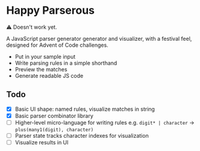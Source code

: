 # Happy Parserous

:warning: Doesn't work yet.

A JavaScript parser generator generator and visualizer, with a festival feel, designed for Advent of Code challenges.

- Put in your sample input
- Write parsing rules in a simple shorthand
- Preview the matches
- Generate readable JS code

## Todo

- [x] Basic UI shape: named rules, visualize matches in string
- [x] Basic parser combinator library
- [ ] Higher-level micro-language for writing rules
      e.g. `digit* | character` -> `plus(many1(digit), character)`
- [ ] Parser state tracks character indexes for visualization
- [ ] Visualize results in UI
